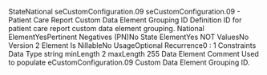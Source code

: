 

StateNational
seCustomConfiguration.09
seCustomConfiguration.09 - Patient Care Report Custom Data Element Grouping ID
Definition
ID for patient care report custom data element grouping.
National ElementYesPertinent Negatives (PN)No
State ElementYes
NOT ValuesNo
Version 2 Element
Is NillableNo
UsageOptional
Recurrence0 : 1
Constraints
Data Type
string
minLength
2
maxLength
255
Data Element Comment
Used to populate eCustomConfiguration.09 Custom Data Element Grouping ID.